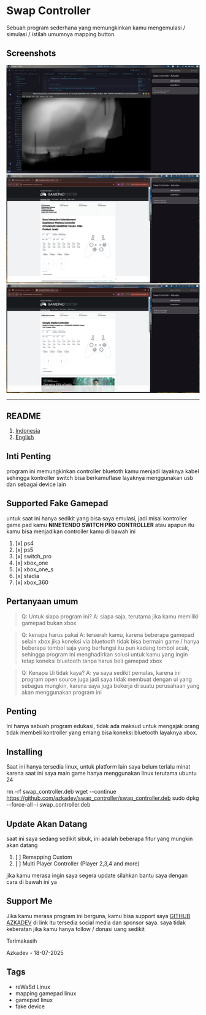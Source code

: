 # Swap Controller 

Sebuah program sederhana yang memungkinkan kamu mengemulasi / simulasi / istilah umumnya mapping button. 

## Screenshots

![](screenshots/1.png)
![](screenshots/2.png)
![](screenshots/3.png)

---

## README

1. [Indonesia](./README.md)
2. [English](./README_EN.md)


## Inti Penting

program ini memungkinkan controller bluetoth kamu menjadi layaknya kabel sehingga kontroller switch bisa berkamuflase layaknya menggunakan usb dan sebagai device lain

## Supported Fake Gamepad

untuk saat ini hanya sedikit yang bisa saya emulasi, jadi misal kontroller game pad kamu **NINETENDO SWITCH PRO CONTROLLER** atau apapun itu kamu bisa menjadikan controller kamu di bawah ini

1. [x] ps4
2. [x] ps5
3. [x] switch_pro
4. [x] xbox_one
5. [x] xbox_one_s
6. [x] stadia
7. [x] xbox_360


## Pertanyaan umum

> Q: Untuk siapa program ini?
> A: siapa saja, terutama jika kamu memiliki gamepad bukan xbox

> Q: kenapa harus pakai
> A: terserah kamu, karena beberapa gamepad selain xbox jika koneksi via bluetooth tidak bisa bermain game / hanya beberapa tombol saja yang berfungsi itu pun kadang tombol acak, sehingga program ini menghadirkan solusi untuk kamu yang ingin tetap koneksi bluetooth tanpa harus beli gamepad xbox

> Q: Kenapa Ui tidak kaya?
> A: ya saya sedikit pemalas, karena ini program open source juga jadi saya tidak membuat dengan ui yang sebagus mungkin, karena saya juga bekerja di suatu perusahaan yang akan menggunakan program ini

## Penting

Ini hanya sebuah program edukasi, tidak ada maksud untuk mengajak orang tidak membeli kontroller yang emang bisa koneksi bluetooth layaknya xbox.


## Installing

Saat ini hanya tersedia linux, untuk platform lain saya belum terlalu minat karena saat ini saya main game hanya menggunakan linux terutama ubuntu 24

rm -rf swap_controller.deb
wget --continue https://github.com/azkadev/swap_controller/swap_controller.deb
sudo dpkg --force-all -i swap_controller.deb


## Update Akan Datang

saat ini saya sedang sedikit sibuk, ini adalah beberapa fitur yang mungkin akan datang

1. [ ] Remapping Custom
2. [ ] Multi Player Controller (Player 2,3,4 and more)

jika kamu merasa ingin saya segera update silahkan bantu saya dengan cara di bawah ini ya

## Support Me

Jika kamu merasa program ini berguna, kamu bisa support saya [GITHUB AZKADEV](https://github.com/azkadev) di link itu tersedia social media dan sponsor saya. saya tidak keberatan jika kamu hanya follow / donasi uang sedikit


Terimakasih


Azkadev - 18-07-2025



## Tags

- reWaSd Linux
- mapping gamepad linux
- gamepad linux
- fake device